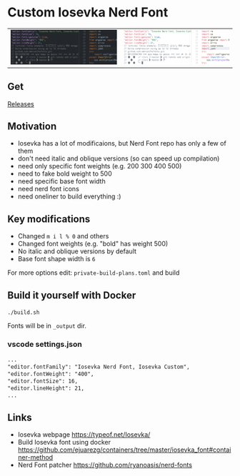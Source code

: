# Custom Iosevka Nerd Font

<table>
  <tr>
    <td>
      <img src="https://github.com/awnion/custom-iosevka-nerd-font/raw/master/docs/imgs/iosevka-custom-dark.png" alt="">
    </td>
    <td>
      <img src="https://github.com/awnion/custom-iosevka-nerd-font/raw/master/docs/imgs/iosevka-custom-light.png" alt="">
    </td>
  </tr>
</table>

## Get

[Releases](https://github.com/awnion/custom-iosevka-nerd-font/releases)

## Motivation

* Iosevka has a lot of modificaions, but Nerd Font repo has only a few of them
* don't need italic and oblique versions (so can speed up compilation)
* need only specific font weights (e.g. 200 300 400 500)
* need to fake bold weight to 500
* need specific base font width
* need nerd font icons
* need oneliner to build everything :)

## Key modifications

* Changed `m i l % 0` and others
* Changed font weights (e.g. "bold" has weight 500)
* No italic and oblique versions by default
* Base font shape width is `6`

For more options edit: `private-build-plans.toml` and build

## Build it yourself with Docker

```
./build.sh
```

Fonts will be in `_output` dir.

### vscode settings.json
```
...
"editor.fontFamily": "Iosevka Nerd Font, Iosevka Custom",
"editor.fontWeight": "400",
"editor.fontSize": 16,
"editor.lineHeight": 21,
...
```

## Links

* Iosevka webpage https://typeof.net/Iosevka/
* Build Iosevka font using docker https://github.com/ejuarezg/containers/tree/master/iosevka_font#container-method
* Nerd Font patcher https://github.com/ryanoasis/nerd-fonts
